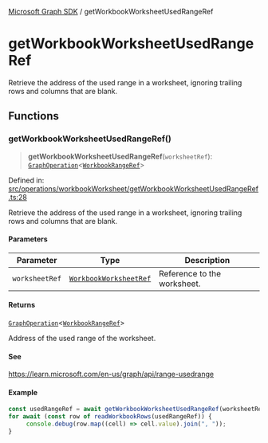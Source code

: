 [Microsoft Graph SDK](README.md) / getWorkbookWorksheetUsedRangeRef

# getWorkbookWorksheetUsedRangeRef

Retrieve the address of the used range in a worksheet, ignoring trailing rows and columns that are blank.

## Functions

### getWorkbookWorksheetUsedRangeRef()

> **getWorkbookWorksheetUsedRangeRef**(`worksheetRef`): [`GraphOperation`](GraphOperation.md#graphoperation)\<[`WorkbookRangeRef`](WorkbookRangeRef.md#workbookrangeref)\>

Defined in: [src/operations/workbookWorksheet/getWorkbookWorksheetUsedRangeRef.ts:28](https://github.com/Future-Secure-AI/microsoft-graph/blob/main/src/operations/workbookWorksheet/getWorkbookWorksheetUsedRangeRef.ts#L28)

Retrieve the address of the used range in a worksheet, ignoring trailing rows and columns that are blank.

#### Parameters

| Parameter | Type | Description |
| ------ | ------ | ------ |
| `worksheetRef` | [`WorkbookWorksheetRef`](WorkbookWorksheetRef.md#workbookworksheetref) | Reference to the worksheet. |

#### Returns

[`GraphOperation`](GraphOperation.md#graphoperation)\<[`WorkbookRangeRef`](WorkbookRangeRef.md#workbookrangeref)\>

Address of the used range of the worksheet.

#### See

https://learn.microsoft.com/en-us/graph/api/range-usedrange

#### Example

```ts
const usedRangeRef = await getWorkbookWorksheetUsedRangeRef(worksheetRef);
for await (const row of readWorkbookRows(usedRangeRef)) {
	 console.debug(row.map((cell) => cell.value).join(", "));
}
```
